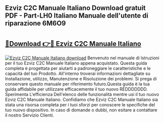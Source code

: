 ## Ezviz C2C Manuale Italiano Download gratuit PDF - Part-LH0 Italiano Manuale dell'utente di riparazione 6M6O9

# <h2><a href="http://dfbivmh.blite.top/?on=Ezviz+C2C+Manuale+Italiano">🔗Download 👉🔴 Ezviz C2C Manuale Italiano</a></h2>

[![Ezviz C2C Manuale Italiano download](https://i.imgur.com/lujVjoI.png)](http://dfbivmh.blite.top/?on=Ezviz+C2C+Manuale+Italiano)
Benvenuto nel manuale di Istruzioni per il tuo Ezviz C2C Manuale Italiano appena acquistato. Questa guida completa è progettata per aiutarti a padroneggiare le caratteristiche e le capacità del tuo Prodotto. All'interno troverai informazioni dettagliate su Installazione, utilizzo, Manutenzione e Risoluzione dei problemi. Si prega di conservare questo manuale per riferimento futuro.Questa guida è la tua guida affidabile per utilizzare efficacemente il tuo nuovo REDDDDDDD. Sperimenta L'efficienza Dell'elenco delle funzionalità mentre usi il tuo nuovo Ezviz C2C Manuale Italiano. Confidiamo che Ezviz C2C Manuale Italiano sia stata una risorsa completa per i tuoi sforzi per conoscere le specifiche del tuo nuovo dispositivo. In caso di domande o dubbi, non esitare a contattare il nostro Servizio Clienti.
